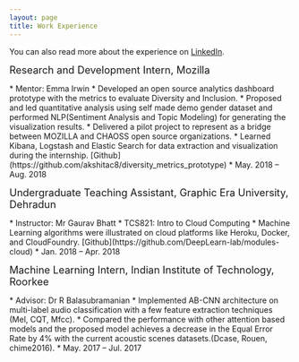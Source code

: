 ```yaml
---
layout: page
title: Work Experience
---
```



You can also read more about the experience on [LinkedIn](https://www.linkedin.com/in/akshita-gupta152/).

<p><font size = "4">Research and Development Intern, Mozilla</font></p> 
* Mentor: Emma Irwin 
* Developed an open source analytics dashboard prototype with the metrics to evaluate Diversity and Inclusion.
* Proposed and led quantitative analysis using self made demo gender dataset and performed NLP(Sentiment Analysis and Topic Modeling) for generating the visualization results.
* Delivered a pilot project to represent as a bridge between MOZILLA and CHAOSS open source organizations.
* Learned Kibana, Logstash and Elastic Search for data extraction and visualization during the internship. [Github](https://github.com/akshitac8/diversity_metrics_prototype)
* May. 2018 – Aug. 2018 

<p><font size = "4">Undergraduate Teaching Assistant, Graphic Era University, Dehradun</font></p> 
* Instructor: Mr Gaurav Bhatt 
* TCS821: Intro to Cloud Computing
* Machine Learning algorithms were illustrated on cloud platforms like Heroku, Docker, and CloudFoundry. [Github](https://github.com/DeepLearn-lab/modules-cloud)
* Jan. 2018 – Apr. 2018

<p><font size = "4">Machine Learning Intern, Indian Institute of Technology, Roorkee</font></p> 
* Advisor: Dr R Balasubramanian
* Implemented AB-CNN architecture on multi-label audio classification with a few feature extraction techniques
(Mel, CQT, Mfcc).
* Compared the performance with other attention based models and the proposed model achieves a decrease in the Equal Error Rate by 4% with the current acoustic scenes datasets.(Dcase, Rouen, chime2016).
* May. 2017 – Jul. 2017
